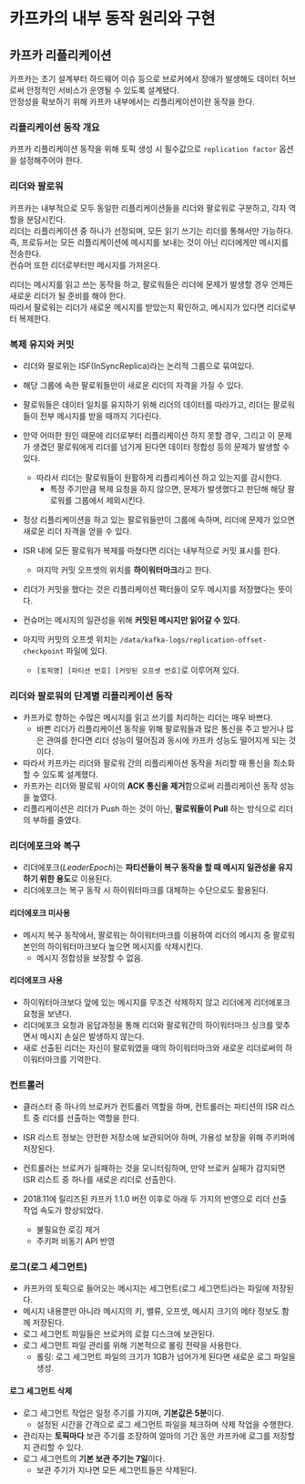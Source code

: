 # 카프카의 내부 동작 원리와 구현
## 카프카 리플리케이션
카프카는 초기 설계부터 하드웨어 이슈 등으로 브로커에서 장애가 발생해도 데이터 허브로써 안정적인 서비스가 운영될 수 있도록 설계됐다.  
안정성을 확보하기 위해 카프카 내부에서는 리플리케이션이란 동작을 한다.

### 리플리케이션 동작 개요
카프카 리플리케이션 동작을 위해 토픽 생성 시 필수값으로 `replication factor` 옵션을 설정해주어야 한다.

### 리더와 팔로워
카프카는 내부적으로 모두 동일한 리플리케이션들을 리더와 팔로워로 구분하고, 각자 역할을 분담시킨다.  
리더는 리플리케이션 중 하나가 선정되며, 모든 읽기 쓰기는 리더를 통해서만 가능하다.  
즉, 프로듀서는 모든 리플리케이션에 메시지를 보내는 것이 아닌 리더에게만 메시지를 전송한다.  
컨슈머 또한 리더로부터만 메시지를 가져온다.

리더는 메시지를 읽고 쓰는 동작을 하고, 팔로워들은 리더에 문제가 발생할 경우 언제든 새로운 리더가 될 준비를 해야 한다.  
따라서 팔로워는 리더가 새로운 메시지를 받았는지 확인하고, 메시지가 있다면 리더로부터 복제한다.

### 복제 유지와 커밋
- 리더와 팔로위는 ISF(InSyncReplica)라는 논리적 그룹으로 묶여있다.
- 해당 그룹에 속한 팔로워들만이 새로운 리더의 자격을 가질 수 있다.
- 팔로워들은 데이터 일치를 유지하기 위해 리더의 데이터를 따라가고, 리더는 팔로워들이 전부 메시지를 받을 때까지 기다린다.
- 만약 어떠한 원인 때문에 리더로부터 리플리케이션 하지 못할 경우, 그리고 이 문제가 생겼던 팔로워에게 리더를 넘기게 된다면 데이터 정합성 등의 문제가 발생할 수 있다.
  - 따라서 리더는 팔로워들이 원활하게 리플리케이션 하고 있는지를 감시한다.
    - 특정 주기만큼 복제 요청을 하지 않으면, 문제가 발생했다고 판단해 해당 팔로워를 그룹에서 제외시킨다.
- 정상 리플리케이션을 하고 있는 팔로워들만이 그룹에 속하며, 리더에 문제가 있으면 새로운 리더 자격을 얻을 수 있다.


- ISR 내에 모든 팔로워가 복제를 마쳤다면 리더는 내부적으로 커밋 표시를 한다.
  - 마지막 커밋 오프셋의 위치를 **하이워터마크**라고 한다.
- 리더가 커밋을 했다는 것은 리플리케이션 팩터들이 모두 메시지를 저장했다는 뜻이다.
- 컨슈머는 메시지의 일관성을 위해 **커밋된 메시지만 읽어갈 수 있다.**
- 마지막 커밋의 오프셋 위치는 `/data/kafka-logs/replication-offset-checkpoint` 파일에 있다.
  - `[토픽명] [파티션 번호] [커밋된 오프셋 번호]`로 이루어져 있다.

### 리더와 팔로워의 단계별 리플리케이션 동작
- 카프카로 향하는 수많은 메시지를 읽고 쓰기를 처리하는 리더는 매우 바쁘다.
  - 바쁜 리더가 리플리케이션 동작을 위해 팔로워들과 많은 통신을 주고 받거나 많은 관여를 한다면 리더 성능이 떨어짐과 동시에 카프카 성능도 떨어지게 되는 것이다.
- 따라서 카프카는 리더와 팔로워 간의 리플리케이션 동작을 처리할 때 통신을 최소화할 수 있도록 설계했다.
- 카프카는 리더와 팔로워 사이의 **ACK 통신을 제거**함으로써 리플리케이션 동작 성능을 높였다.
- 리플리케이션은 리더가 Push 하는 것이 아닌, **팔로워들이 Pull** 하는 방식으로 리더의 부하를 줄였다. 


### 리더에포크와 복구
- 리더에포크(*LeaderEpoch*)는 **파티션들이 복구 동작을 할 때 메시지 일관성을 유지하기 위한 용도**로 이용된다.
- 리더에포크는 복구 동작 시 하이워터마크를 대체하는 수단으로도 활용된다.

#### 리더에포크 미사용
- 메시지 복구 동작에서, 팔로워는 하이워터마크를 이용하여 리더의 메시지 중 팔로워 본인의 하이워터마크보다 높으면 메시지를 삭제시킨다.  
  - 메시지 정합성을 보장할 수 없음.

#### 리더에포크 사용
- 하이워터마크보다 앞에 있는 메시지를 무조건 삭제하지 않고 리더에게 리더에포크 요청을 보낸다.
- 리더에포크 요청과 응답과정을 통해 리더와 팔로워간의 하이워터마크 싱크를 맞추면서 메시지 손실은 발생하지 않는다.
- 새로 선출된 리더는 자신이 팔로워였을 때의 하이워터마크와 새로운 리더로써의 하이워터마크를 기억한다.

### 컨트롤러
- 클러스터 중 하나의 브로커가 컨트롤러 역할을 하며, 컨트롤러는 파티션의 ISR 리스트 중 리더를 선출하는 역할을 한다.
- ISR 리스트 정보는 안전한 저장소에 보관되어야 하며, 가용성 보장을 위해 주키퍼에 저장된다.
- 컨트롤러는 브로커가 실패하는 것을 모니터링하며, 만약 브로커 실패가 감지되면 ISR 리스트 중 하나를 새로운 리더로 선출한다.


- 2018.11에 릴리즈된 카프카 1.1.0 버전 이후로 아래 두 가지의 반영으로 리더 선출 작업 속도가 향상되었다.
  - 불필요한 로깅 제거
  - 주키퍼 비동기 API 반영

### 로그(로그 세그먼트)
- 카프카의 토픽으로 들어오는 메시지는 세그먼트(로그 세그먼트)라는 파일에 저장된다.
- 메시지 내용뿐만 아니라 메시지의 키, 밸류, 오프셋, 메시지 크기의 메타 정보도 함께 저장된다.
- 로그 세그먼트 파일들은 브로커의 로컬 디스크에 보관된다.
- 로그 세그먼트 파일 관리를 위해 기본적으로 롤링 전략을 사용한다.
  - 롤링: 로그 세그먼트 파일의 크기가 1GB가 넘어가게 된다면 새로운 로그 파일을 생성.

#### 로그 세그먼트 삭제
- 로그 세그먼트 작업은 일정 주기를 가지며, **기본값은 5분**이다.
  - 설정된 시간을 간격으로 로그 세그먼트 파일을 체크하며 삭제 작업을 수행한다.
- 관리자는 **토픽마다** 보관 주기를 조장하여 얼마의 기간 동안 카프카에 로그를 저장할지 관리할 수 있다.
- 로그 세그먼트의 **기본 보관 주기는 7일**이다.
  - 보관 주기가 지나면 모든 세그먼트들은 삭제된다.